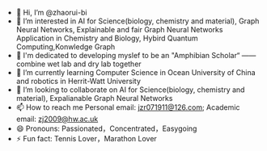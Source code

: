 - 👋 Hi, I’m @zhaorui-bi 
- 👀 I’m interested in AI for Science(biology, chemistry and material), Graph Neural Networks, Explainable and fair Graph Neural Networks Application in Chemistry and Biology, Hybird Quantum Computing,Konwledge Graph
- 🚀 I'm dedicated to developing myslef to be an "Amphibian Scholar“ —— combine wet lab and dry lab together
- 🌱 I’m currently learning Computer Science in Ocean University of China and robotics in Herrit-Watt University
- 💞️ I’m looking to collaborate on AI for Science(biology, chemistry and material), Expalianable Graph Neural Networks
- 📫 How to reach me Personal email: jzr071911@126.com; Academic email: zj2009@hw.ac.uk
- 😄 Pronouns: Passionated，Concentrated，Easygoing
- ⚡ Fun fact: Tennis Lover，Marathon Lover

<!---
zhaorui-bi/zhaorui-bi is a ✨ special ✨ repository because its `README.md` (this file) appears on your GitHub profile.
You can click the Preview link to take a look at your changes.
--->
